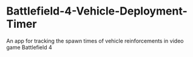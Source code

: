 # Battlefield-4-Vehicle-Deployment-Timer
An app for tracking the spawn times of vehicle reinforcements in video game Battlefield 4
